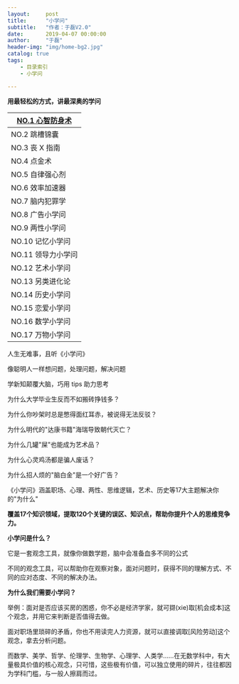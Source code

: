 ```yaml
---
layout:     post
title:      "小学问"
subtitle:   "作者：于磊V2.0"
date:       2019-04-07 00:00:00
author:     "于磊"
header-img: "img/home-bg2.jpg"
catalog: true
tags:
    - 目录索引
    - 小学问

---
```




**用最轻松的方式，讲最深奥的学问**

| [NO.1 心智防身术](https://yulei.vip/2019/04/07/001/) |
| ---------------------------------------------------- |
| NO.2 跳槽锦囊                                        |
| NO.3 丧 X 指南                                       |
| NO.4 点金术                                          |
| NO.5 自律强心剂                                      |
| NO.6 效率加速器                                      |
| NO.7 脑内犯罪学                                      |
| NO.8 广告小学问                                      |
| NO.9 两性小学问                                      |
| NO.10 记忆小学问                                     |
| NO.11 领导力小学问                                   |
| NO.12 艺术小学问                                     |
| NO.13 另类进化论                                     |
| NO.14 历史小学问                                     |
| NO.15 恋爱小学问                                     |
| NO.16 数学小学问                                     |
| NO.17 万物小学问                                     |



人生无难事，且听《小学问》

像聪明人一样想问题，处理问题，解决问题

学新知颠覆大脑，巧用 tips 助力思考

为什么大学毕业生反而不如搬砖挣钱多？

为什么你吵架时总是憋得面红耳赤，被说得无法反驳？

为什么明代的"达康书籍"海瑞导致朝代灭亡？

为什么几罐"屎"也能成为艺术品？

为什么心灵鸡汤都是骗人废话？

为什么招人烦的"脑白金"是一个好广告？

《小学问》涵盖职场、心理、两性、思维逻辑，艺术、历史等17大主题解决你的"为什么"

**覆盖17个知识领域，提取120个关键的误区、知识点，帮助你提升个人的思维竞争力。**

**小学问是什么？**

它是一套观念工具，就像你做数学题，脑中会准备血多不同的公式

不同的观念工具，可以帮助你在观察对象，面对问题时，获得不同的理解方式、不同的应对态度、不同的解决办法。

**为什么我们需要小学问？**

举例：面对是否应该买房的困惑，你不必是经济学家，就可撷(xie)取[机会成本]这个观念，并用它来判断是否值得去做。

面对职场里琐碎的矛盾，你也不用读完人力资源，就可以直接调取[风险劳动]这个观念，拿去分析问题。

而数学、美学、哲学、伦理学、生物学、心理学、人类学……在无数学科中，有大量极具价值的核心观念，只可惜，这些极有价值，可以独立使用的碎片，往往都因为学科门槛，与一般人擦肩而过。